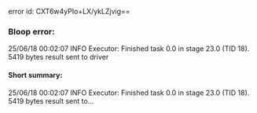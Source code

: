 error id: CXT6w4yPIo+LX/ykLZjvig==
### Bloop error:

25/06/18 00:02:07 INFO Executor: Finished task 0.0 in stage 23.0 (TID 18). 5419 bytes result sent to driver
#### Short summary: 

25/06/18 00:02:07 INFO Executor: Finished task 0.0 in stage 23.0 (TID 18). 5419 bytes result sent to...